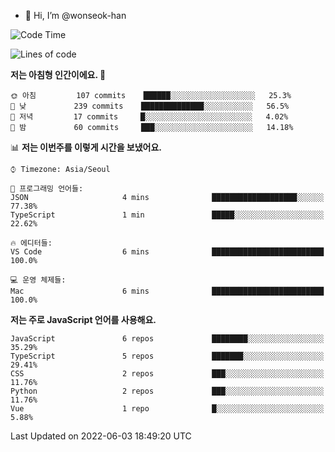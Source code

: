 - 👋 Hi, I’m @wonseok-han

<!---
wonseok-han/wonseok-han is a ✨ special ✨ repository because its `README.md` (this file) appears on your GitHub profile.
You can click the Preview link to take a look at your changes.
--->

<!--START_SECTION:waka-->
![Code Time](http://img.shields.io/badge/Code%20Time-390%20hrs-blue)

![Lines of code](https://img.shields.io/badge/%EC%A0%80%EB%8A%94%20%EC%97%AC%ED%83%9C%EA%B9%8C%EC%A7%80%20-267%20Thousand%20%EC%A4%84%EC%9D%98%20%EC%BD%94%EB%93%9C%EB%A5%BC%20%EC%9E%91%EC%84%B1%ED%96%88%EC%96%B4%EC%9A%94.-blue)

**저는 아침형 인간이에요. 🐤** 

```text
🌞 아침         107 commits    ██████░░░░░░░░░░░░░░░░░░░   25.3% 
🌆 낮　         239 commits    ██████████████░░░░░░░░░░░   56.5% 
🌃 저녁         17 commits     █░░░░░░░░░░░░░░░░░░░░░░░░   4.02% 
🌙 밤　         60 commits     ███░░░░░░░░░░░░░░░░░░░░░░   14.18%

```


📊 **저는 이번주를 이렇게 시간을 보냈어요.** 

```text
⌚︎ Timezone: Asia/Seoul

💬 프로그래밍 언어들: 
JSON                     4 mins              ███████████████████░░░░░░   77.38% 
TypeScript               1 min               █████░░░░░░░░░░░░░░░░░░░░   22.62%

🔥 에디터들: 
VS Code                  6 mins              █████████████████████████   100.0%

💻 운영 체제들: 
Mac                      6 mins              █████████████████████████   100.0%

```

**저는 주로 JavaScript 언어를 사용해요.** 

```text
JavaScript               6 repos             ████████░░░░░░░░░░░░░░░░░   35.29% 
TypeScript               5 repos             ███████░░░░░░░░░░░░░░░░░░   29.41% 
CSS                      2 repos             ███░░░░░░░░░░░░░░░░░░░░░░   11.76% 
Python                   2 repos             ███░░░░░░░░░░░░░░░░░░░░░░   11.76% 
Vue                      1 repo              █░░░░░░░░░░░░░░░░░░░░░░░░   5.88%

```



 Last Updated on 2022-06-03 18:49:20 UTC
<!--END_SECTION:waka-->
